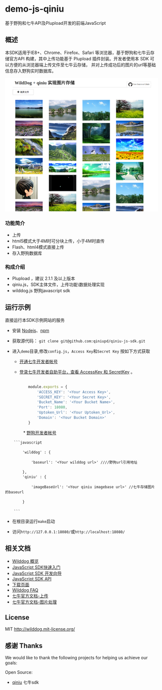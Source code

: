 demo-js-qiniu
============

基于野狗和七牛API及Plupload开发的前端JavaScript

## 概述

本SDK适用于IE8+、Chrome、Firefox、Safari 等浏览器，基于野狗和七牛云存储官方API 构建，其中上传功能基于 Plupload 插件封装。开发者使用本 SDK 可以方便的从浏览器端上传文件至七牛云存储，
并对上传成功后的图片的url等基础信息存入野狗实时数据库。

![一个demo页面的快照](screenshot.png)

### 功能简介

* 上传
 * html5模式大于4M时可分块上传，小于4M时直传
 * Flash、html4模式直接上传
 * 存入野狗数据库
　
### 构成介绍
* Plupload ，建议 2.1.1 及以上版本
* qiniu.js，SDK主体文件，上传功能\数据处理实现
* wilddog.js 野狗javascript sdk


## 运行示例

直接运行本SDK示例网站的服务

*  安装 [Nodejs](http://nodejs.org/download/)、[npm](https://www.npmjs.org/)

*  获取源代码：
    `git clone git@github.com:qiniupd/qiniu-js-sdk.git`
*  进入`demo`目录,修改`config.js`，`Access Key`和`Secret Key` 按如下方式获取

    * [开通七牛开发者帐号](https://portal.qiniu.com/signup)
    * [登录七牛开发者自助平台，查看 AccessKey 和 SecretKey](https://portal.qiniu.com/setting/key) 。

        ```javascript

            module.exports = {
                'ACCESS_KEY': '<Your Access Key>',
                'SECRET_KEY': '<Your Secret Key>',
                'Bucket_Name': '<Your Bucket Name>',
                'Port': 18080,
                'Uptoken_Url': '<Your Uptoken_Url>',
                'Domain': '<Your Bucket Domain>'
            }

        ```
　　　　 * [野狗开发者帐号](https://www.wilddog.com/my-account/signup)

        ```javascript

            'wilddog' : {
                
                'baseurl': '<Your wilddog url>' ////野狗url引用地址
                
            },
            'qiniu' : {
                
                'imageBaseUrl': '<Your qiniu imagebase url>' //七牛存储图片的baseurl
                
            }

        ```
*  在根目录运行`make`启动

*  访问`http://127.0.0.1:18080/`或`http://localhost:18080/`


## 相关文档

* [Wilddog 概览](https://z.wilddog.com/overview/guide)
* [JavaScript SDK快速入门](https://z.wilddog.com/web/quickstart)
* [JavaScript SDK 开发向导](https://z.wilddog.com/web/guide/1)
* [JavaScript SDK API](https://z.wilddog.com/web/api)
* [下载页面](https://www.wilddog.com/download/)
* [Wilddog FAQ](https://z.wilddog.com/faq/qa)
* [七牛官方文档-上传](http://developer.qiniu.com/docs/v6/api/reference/up/)
* [七牛官方文档-图片处理](http://developer.qiniu.com/docs/v6/api/reference/fop/image/)

## License
MIT
http://wilddog.mit-license.org/

## 感谢 Thanks

We would like to thank the following projects for helping us achieve our goals:

Open Source:

* [qiniu](https://github.com/qiniu/js-sdk) 七牛sdk
